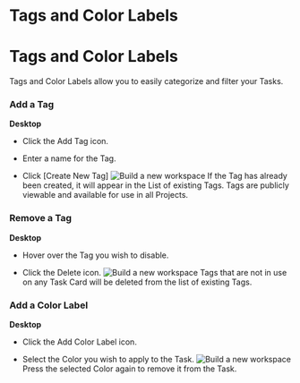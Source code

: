# Tags and Color Labels

Tags and Color Labels
=====================

 Tags and Color Labels allow you to easily categorize and filter your Tasks.

   
 ### Add a Tag



**Desktop** 

* Click the Add Tag icon.


* Enter a name for the Tag.


* Click [Create New Tag] ![Build a new workspace](https://files.swit.io/help_image/FB_MT7_tag1.png) 
  If the Tag has already been created, it will appear in the List of existing Tags. Tags are publicly viewable and available for use in all Projects.

   
 ### Remove a Tag



**Desktop** 

* Hover over the Tag you wish to disable.


* Click the Delete icon. ![Build a new workspace](https://files.swit.io/help_image/FB_MT7_tag2.png) 
  Tags that are not in use on any Task Card will be deleted from the list of existing Tags.

   
 ### Add a Color Label



**Desktop** 

* Click the Add Color Label icon.


* Select the Color you wish to apply to the Task. ![Build a new workspace](https://files.swit.io/help_image/FB_MT7_Color.png) 
  Press the selected Color again to remove it from the Task.

 